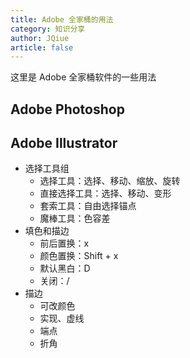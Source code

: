 ```yaml
---
title: Adobe 全家桶的用法
category: 知识分享
author: JQiue
article: false
---
```


这里是 Adobe 全家桶软件的一些用法

## Adobe Photoshop

## Adobe Illustrator

+ 选择工具组
  + 选择工具：选择、移动、缩放、旋转
  + 直接选择工具：选择、移动、变形
  + 套索工具：自由选择锚点
  + 魔棒工具：色容差
+ 填色和描边
  + 前后置换：x
  + 颜色置换：Shift + x
  + 默认黑白：D
  + 关闭：/
+ 描边
  + 可改颜色
  + 实现、虚线
  + 端点
  + 折角

<!-- more -->